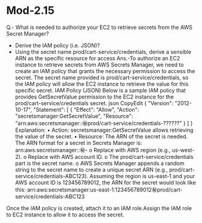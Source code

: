 # Mod-2.15
Q.-	What is needed to authorize your EC2 to retrieve secrets from the AWS Secret Manager?
-	Derive the IAM policy (i.e. JSON)?
-	Using the secret name prod/cart-service/credentials, derive a sensible ARN as the specific resource for access
Ans.-To authorize an EC2 instance to retrieve secrets from AWS Secrets Manager, we need to create an IAM policy that grants the necessary permission to access the secret. The secret name provided is prod/cart-service/credentials, so the IAM policy will allow the EC2 instance to retrieve the value for this specific secret.
IAM Policy (JSON)
Below is a sample IAM policy that provides GetSecretValue permission to the EC2 instance for the prod/cart-service/credentials secret.
json
CopyEdit
{
  "Version": "2012-10-17",
  "Statement": [
    {
      "Effect": "Allow",
      "Action": "secretsmanager:GetSecretValue",
      "Resource": "arn:aws:secretsmanager:<region>:<account-id>:secret:prod/cart-service/credentials-??????"
    }
  ]
}
Explanation:
•	Action: secretsmanager:GetSecretValue allows retrieving the value of the secret.
•	Resource: The ARN of the secret is needed. The ARN format for a secret in Secrets Manager is:
arn:aws:secretsmanager:<region>:<account-id>:secret:<secret-name>-<random-string>
o	Replace <region> with AWS region (e.g., us-west-2).
o	Replace <account-id> with  AWS account ID.
o	The prod/cart-service/credentials part is the secret name.
o	AWS Secrets Manager appends a random string to the secret name to create a unique secret ARN (e.g., prod/cart-service/credentials-ABC123).
Assuming the region is us-east-1 and your AWS account ID is 123456789012, the ARN for the secret would look like this:
arn:aws:secretsmanager:us-east-1:123456789012:secret:prod/cart-service/credentials-ABC123

Once the IAM policy is created, attach it to an IAM role.Assign the IAM role to EC2 instance to allow it to access the secret.


